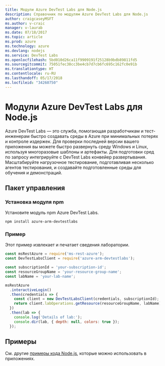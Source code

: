 ```yaml
---
title: Модули Azure DevTest Labs для Node.js
description: Справочник по модулям Azure DevTest Labs для Node.js
author: craigcaseyMSFT
ms.author: v-craic
manager: v-laurab
ms.date: 07/18/2017
ms.topic: article
ms.prod: azure
ms.technology: azure
ms.devlang: nodejs
ms.service: DevTest Labs
ms.openlocfilehash: 5bd010d26ca11f9909191f25128b9bdb89811fd5
ms.sourcegitcommit: 75051fec38cc3be4cb7d7cb6fc695c162fc0e91b
ms.translationtype: HT
ms.contentlocale: ru-RU
ms.lasthandoff: 05/17/2018
ms.locfileid: "34260750"
---
```

# <a name="azure-devtest-labs-modules-for-nodejs"></a>Модули Azure DevTest Labs для Node.js

Azure DevTest Labs — это служба, помогающая разработчикам и тест-инженерам быстро создавать среды в Azure при минимальных потерях и контроле издержек. Для проверки последней версии вашего приложения вы можете быстро развернуть среду Windows и Linux, используя многоразовые шаблоны и артефакты. Для подготовки сред по запросу интегрируйте с DevTest Labs конвейер развертывания. Масштабируйте нагрузочное тестирование, подготавливая несколько агентов тестирования, и создавайте подготовленные среды для обучения и демонстраций.

## <a name="management-package"></a>Пакет управления

### <a name="install-the-npm-module"></a>Установка модуля npm

Установите модуль npm Azure DevTest Labs.

```bash
npm install azure-arm-devtestlabs
```

### <a name="example"></a>Пример

Этот пример извлекает и печатает сведения лаборатории.

```javascript
const msRestAzure = require('ms-rest-azure');
const DevTestLabsClient = require('azure-arm-devtestlabs');

const subscriptionId = 'your-subscription-id';
const resourceGroupName = 'your-resource-group-name';
const labName = 'your-lab-name';

msRestAzure
  .interactiveLogin()
  .then(credentials => {
    const client = new DevTestLabsClient(credentials, subscriptionId);
    return client.labOperations.getResource(resourceGroupName, labName);
  })
  .then(lab => {
    console.log('Details of lab:');
    console.dir(lab, { depth: null, colors: true });
  });


```

## <a name="samples"></a>Примеры

См. другие [примеры кода Node.js](https://azure.microsoft.com/resources/samples/?platform=nodejs), которые можно использовать в приложениях.
